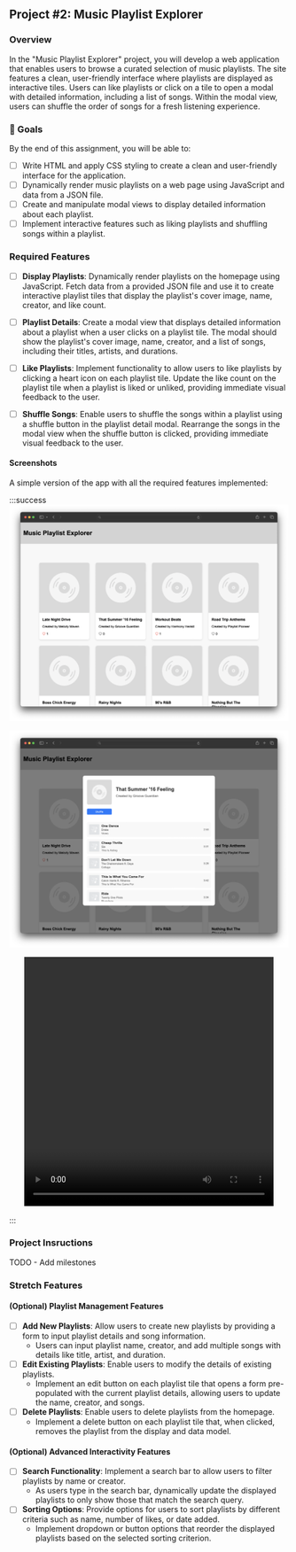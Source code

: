 ## Project #2: Music Playlist Explorer

### Overview

In the "Music Playlist Explorer" project, you will develop a web application that enables users to browse a curated selection of music playlists. The site features a clean, user-friendly interface where playlists are displayed as interactive tiles. Users can like playlists or click on a tile to open a modal with detailed information, including a list of songs. Within the modal view, users can shuffle the order of songs for a fresh listening experience.

### 🎯 Goals

By the end of this assignment, you will be able to:

- [ ] Write HTML and apply CSS styling to create a clean and user-friendly interface for the application.
- [ ] Dynamically render music playlists on a web page using JavaScript and data from a JSON file.
- [ ] Create and manipulate modal views to display detailed information about each playlist.
- [ ] Implement interactive features such as liking playlists and shuffling songs within a playlist.

### Required Features

- [ ] **Display Playlists**: Dynamically render playlists on the homepage using JavaScript. Fetch data from a provided JSON file and use it to create interactive playlist tiles that display the playlist's cover image, name, creator, and like count.

- [ ] **Playlist Details**: Create a modal view that displays detailed information about a playlist when a user clicks on a playlist tile. The modal should show the playlist's cover image, name, creator, and a list of songs, including their titles, artists, and durations.

- [ ] **Like Playlists**: Implement functionality to allow users to like playlists by clicking a heart icon on each playlist tile. Update the like count on the playlist tile when a playlist is liked or unliked, providing immediate visual feedback to the user.

- [ ] **Shuffle Songs**: Enable users to shuffle the songs within a playlist using a shuffle button in the playlist detail modal. Rearrange the songs in the modal view when the shuffle button is clicked, providing immediate visual feedback to the user.

#### Screenshots

A simple version of the app with all the required features implemented:

:::success
![Screenshot of app with core features implemented|600](project_2/MainView.png)

![Screenshot of app with core features implemented|600](project_2/DetailView.png)

<center><video width="450" height="450" controls>
  <source src="./project_2/shuffle.mp4" type="video/mp4">
</video></center>

:::


### Project Insructions


TODO - Add milestones





### Stretch Features

#### (Optional) Playlist Management Features

- [ ] **Add New Playlists**: Allow users to create new playlists by providing a form to input playlist details and song information.
  - Users can input playlist name, creator, and add multiple songs with details like title, artist, and duration.
- [ ] **Edit Existing Playlists**: Enable users to modify the details of existing playlists.
  - Implement an edit button on each playlist tile that opens a form pre-populated with the current playlist details, allowing users to update the name, creator, and songs.
- [ ] **Delete Playlists**: Enable users to delete playlists from the homepage.
  - Implement a delete button on each playlist tile that, when clicked, removes the playlist from the display and data model.

#### (Optional) Advanced Interactivity Features

- [ ] **Search Functionality**: Implement a search bar to allow users to filter playlists by name or creator.
  - As users type in the search bar, dynamically update the displayed playlists to only show those that match the search query.
- [ ] **Sorting Options**: Provide options for users to sort playlists by different criteria such as name, number of likes, or date added.
  - Implement dropdown or button options that reorder the displayed playlists based on the selected sorting criterion.
